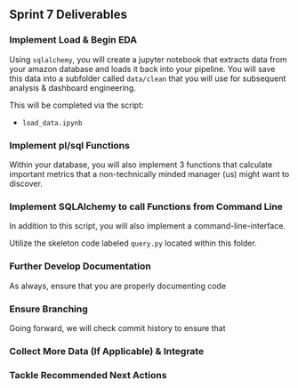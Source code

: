 ## Sprint 7 Deliverables

### Implement Load & Begin EDA 
 
Using `sqlalchemy`, you will create a jupyter notebook that extracts data from your amazon database and loads it back into your pipeline. You will save this data into a subfolder called `data/clean` that you will use for subsequent analysis & dashboard engineering.

This will be completed via the script:

* `load_data.ipynb`

### Implement pl/sql Functions

Within your database, you will also implement 3 functions that calculate important metrics that a non-technically minded manager (us) might want to discover.

### Implement SQLAlchemy to call Functions from Command Line

In addition to this script, you will also implement a command-line-interface.

Utilize the skeleton code labeled `query.py` located within this folder.

### Further Develop Documentation

As always, ensure that you are properly documenting code 

### Ensure Branching

Going forward, we will check commit history to ensure that

### Collect More Data (If Applicable) & Integrate



### Tackle Recommended Next Actions

